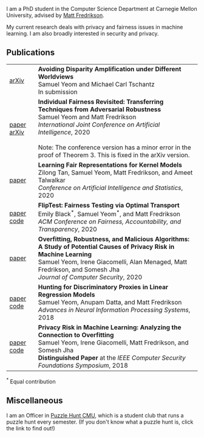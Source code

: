 I am a PhD student in the Computer Science Department at Carnegie Mellon University, advised by [Matt Fredrikson](https://www.cs.cmu.edu/~mfredrik/).

My current research deals with privacy and fairness issues in machine learning. I am also broadly interested in security and privacy.

## Publications
<table>
  <tr>
    <td>
      <a href="https://arxiv.org/abs/1808.08619">arXiv</a>
    </td>
    <td>
      <b>Avoiding Disparity Amplification under Different Worldviews</b><br>
      Samuel Yeom and Michael Carl Tschantz<br>
      In submission
    </td>
  </tr>
  <tr>
    <td>
      <a href="https://www.ijcai.org/Proceedings/2020/61">paper</a>
      <a href="https://arxiv.org/abs/2002.07738">arXiv</a>
    </td>
    <td>
      <b>Individual Fairness Revisited: Transferring Techniques from Adversarial Robustness</b><br>
      Samuel Yeom and Matt Fredrikson<br>
      <i>International Joint Conference on Artificial Intelligence</i>, 2020<br><br>
      Note: The conference version has a minor error in the proof of Theorem 3. This is fixed in the arXiv version.
    </td>
  </tr>
  <tr>
    <td>
      <a href="http://proceedings.mlr.press/v108/tan20a.html">paper</a>
    </td>
    <td>
      <b>Learning Fair Representations for Kernel Models</b><br>
      Zilong Tan, Samuel Yeom, Matt Fredrikson, and Ameet Talwalkar<br>
      <i>Conference on Artificial Intelligence and Statistics</i>, 2020
    </td>
  </tr>
  <tr>
    <td>
      <a href="https://dl.acm.org/doi/abs/10.1145/3351095.3372845">paper</a><br>
      <a href="https://github.com/samuel-yeom/fliptest">code</a>
    </td>
    <td>
      <b>FlipTest: Fairness Testing via Optimal Transport</b><br>
      Emily Black<sup>&ast;</sup>, Samuel Yeom<sup>&ast;</sup>, and Matt Fredrikson<br>
      <i>ACM Conference on Fairness, Accountability, and Transparency</i>, 2020
    </td>
  </tr>
  <tr>
    <td>
      <a href="https://content.iospress.com/articles/journal-of-computer-security/jcs191362">paper</a>
    </td>
    <td>
      <b>Overfitting, Robustness, and Malicious Algorithms: A Study of Potential Causes of Privacy Risk in Machine Learning</b><br>
      Samuel Yeom, Irene Giacomelli, Alan Menaged, Matt Fredrikson, and Somesh Jha<br>
      <i>Journal of Computer Security</i>, 2020
    </td>
  </tr>
  <tr>
    <td>
      <a href="https://papers.nips.cc/paper/7708-hunting-for-discriminatory-proxies-in-linear-regression-models">paper</a><br>
      <a href="https://github.com/samuel-yeom/linreg-proxy">code</a>
    </td>
    <td>
      <b>Hunting for Discriminatory Proxies in Linear Regression Models</b><br>
      Samuel Yeom, Anupam Datta, and Matt Fredrikson<br>
      <i>Advances in Neural Information Processing Systems</i>, 2018
    </td>
  </tr>
  <tr>
    <td>
      <a href="https://ieeexplore.ieee.org/document/8429311">paper</a><br>
      <a href="https://github.com/samuel-yeom/ml-privacy-csf18">code</a>
    </td>
    <td>
      <b>Privacy Risk in Machine Learning: Analyzing the Connection to Overfitting</b><br>
      Samuel Yeom, Irene Giacomelli, Matt Fredrikson, and Somesh Jha<br>
      <b>Distinguished Paper</b> at the <i>IEEE Computer Security Foundations Symposium</i>, 2018
    </td>
  </tr>
</table>

<sup>*</sup> Equal contribution

## Miscellaneous
I am an Officer in [Puzzle Hunt CMU](https://puzzlehunt.club.cc.cmu.edu/), which is a student club that runs a puzzle hunt every semester.
(If you don't know what a puzzle hunt is, click the link to find out!)
